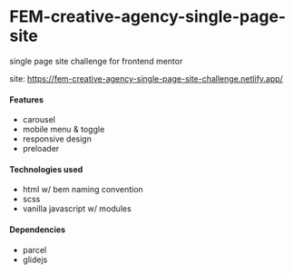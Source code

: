 # FEM-creative-agency-single-page-site
single page site challenge for frontend mentor

site: https://fem-creative-agency-single-page-site-challenge.netlify.app/

#### Features
- carousel
- mobile menu & toggle
- responsive design
- preloader

#### Technologies used
- html w/ bem naming convention
- scss
- vanilla javascript w/ modules

#### Dependencies
- parcel
- glidejs
